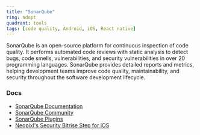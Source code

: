 ```yaml
---
title: "SonarQube"
ring: adopt
quadrant: tools
tags: [code quality, Android, iOS, React native]
---
```


SonarQube is an open-source platform for continuous inspection of code quality. It performs automated code reviews with static analysis to detect bugs, code smells, vulnerabilities, and security vulnerabilities in over 20 programming languages. SonarQube provides detailed reports and metrics, helping development teams improve code quality, maintainability, and security throughout the software development lifecycle.

### Docs

- [SonarQube Documentation](https://docs.sonarqube.org/latest/)
- [SonarQube Community](https://community.sonarsource.com/)
- [SonarQube Plugins](https://docs.sonarqube.org/latest/instance-administration/plugin-version-matrix/)
- [Neopixl's Security Bitrise Step for iOS](https://github.com/neopixl/bitrise-step-sonarqube-ios)
